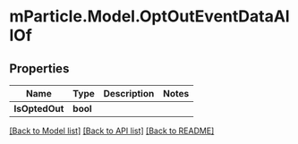 # mParticle.Model.OptOutEventDataAllOf
## Properties

Name | Type | Description | Notes
------------ | ------------- | ------------- | -------------
**IsOptedOut** | **bool** |  | 

[[Back to Model list]](../README.md#documentation-for-models) [[Back to API list]](../README.md#documentation-for-api-endpoints) [[Back to README]](../README.md)

